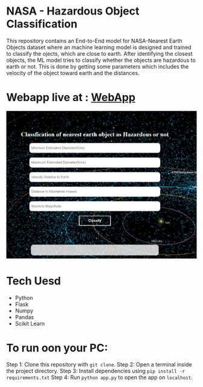 # NASA - Hazardous Object Classification
   This repository contains an End-to-End model for NASA-Nearest Earth Objects dataset where an machine learning model is designed and trained to classify the ojects, which are close to earth.
   After identifying the closest objects, the ML model tries to classify whether the objects are hazardous to earth or not. This is done by getting some parameters which includes the velocity of the object toward earth
   and the distances.
   
# Webapp live at : [WebApp](https://nasa-hazardousobj-classify.herokuapp.com/)
   
   ![alt text](https://github.com/ParthivAkilesh/NASA-HazardousObject-classification/blob/main/webapp.jpg)
   
# Tech Uesd
   
   - Python
   - Flask
   - Numpy
   - Pandas
   - Scikit Learn
   
# To run oon your PC:
Step 1: Clone this repository with `git clone`.
Step 2: Open a terminal inside the project directory.
Step 3: Install dependencies using `pip install -r requirements.txt`
Step 4: Run `python app.py` to open the app on `localhost`.
   
   
